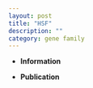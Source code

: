 ```yaml
---
layout: post
title: "HSF"
description: ""
category: gene family
---
```


* **Information**  

* **Publication**  


